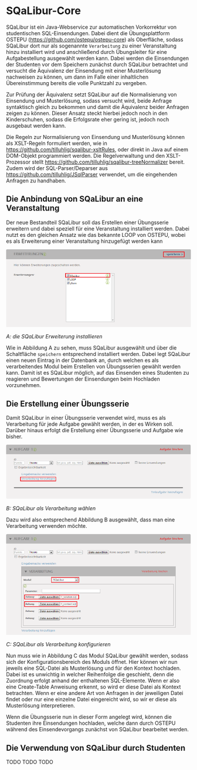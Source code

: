 # SQaLibur-Core

SQaLibur ist ein Java-Webservice zur automatischen Vorkorrektur von studentischen SQL-Einsendungen. Dabei dient die Übungsplattform OSTEPU (https://github.com/ostepu/ostepu-core) als Oberfläche, sodass SQaLibur dort nur als sogenannte ``Verarbeitung`` zu einer Veranstaltung hinzu installiert wird und anschließend durch Übungsleiter für eine Aufgabestellung ausgewählt werden kann. Dabei werden die Einsendungen der Studenten vor dem Speichern zunächst durch SQaLibur betrachtet und versucht die Äquivalenz der Einsendung mit einer Musterlösung nachweisen zu können, um dann im Falle einer inhaltlichen Übereinstimmung bereits die volle Punktzahl zu vergeben.

Zur Prüfung der Äquivalenz setzt SQaLibur auf die Normalisierung von Einsendung und Musterlösung, sodass versucht wird, beide Anfrage syntaktisch gleich zu bekommen und damit die Äquivalenz beider Anfragen zeigen zu können. Dieser Ansatz steckt hierbei jedoch noch in den Kinderschuhen, sodass die Erfolgsrate eher gering ist, jedoch noch ausgebaut werden kann.

Die Regeln zur Normalisierung von Einsendung und Musterlösung können als XSLT-Regeln formuliert werden, wie in https://github.com/tilluhlig/sqalibur-xsltRules, oder direkt in Java auf einem DOM-Objekt programmiert werden. Die Regelverwaltung und den XSLT-Prozessor stellt https://github.com/tilluhlig/sqalibur-treeNormalizer bereit. Zudem wird der SQL-Parser/Deparser aus https://github.com/tilluhlig/JSqlParser verwendet, um die eingehenden Anfragen zu handhaben.

## Die Anbindung von SQaLibur an eine Veranstaltung

Der neue Bestandteil SQaLibur soll das Erstellen einer Übungsserie erweitern und dabei speziell für eine Veranstaltung installiert werden. Dabei nutzt es den gleichen Ansatz wie das bekannte LOOP von OSTEPU, wobei es als Erweiterung einer Veranstaltung hinzugefügt werden kann 

![A: die SQaLibur Erweiterung installieren](images/ostepu-course/A.png)

*A: die SQaLibur Erweiterung installieren*

Wie in Abbildung A zu sehen, muss SQaLibur ausgewählt und über die Schaltfläche ``speichern`` entsprechend installiert werden. Dabei legt SQaLibur einen neuen Eintrag in der Datenbank an, durch welchen es als verarbeitendes Modul beim Erstellen von Übungsserien gewählt werden kann. Damit ist es SQaLibur möglich, auf das Einsenden eines Studenten zu reagieren und Bewertungen der Einsendungen beim Hochladen vorzunehmen.

## Die Erstellung einer Übungsserie

Damit SQaLibur in einer Übungsserie verwendet wird, muss es als Verarbeitung für jede Aufgabe gewählt werden, in der es Wirken soll.
Darüber hinaus erfolgt die Erstellung einer Übungsserie und Aufgabe wie bisher.

![B: SQaLibur als Verarbeitung wählen](images/ostepu-serieErstellen/A.png)

*B: SQaLibur als Verarbeitung wählen*

Dazu wird also entsprechend Abbildung B ausgewählt, dass man eine Verarbeitung verwenden möchte.

![C: SQaLibur als Verarbeitung konfigurieren](images/ostepu-serieErstellen/B.png)

*C: SQaLibur als Verarbeitung konfigurieren*

Nun muss wie in Abbildung C das Modul SQaLibur gewählt werden, sodass sich der Konfigurationsbereich des Moduls öffnet. Hier können wir nun jeweils eine SQL-Datei als Musterlösung und für den Kontext hochladen. Dabei ist es unwichtig in welcher Reihenfolge die geschieht, denn die Zuordnung erfolgt anhand der enthaltenen SQL-Elemente. Wenn er also eine Create-Table Anweisung erkennt, so wird er diese Datei als Kontext betrachten. Wenn er eine andere Art von Anfragen in der jeweiligen Datei findet oder nur eine einzelne Datei eingereicht wird, so wir er diese als Musterlösung interpretieren.

Wenn die Übungsserie nun in dieser Form angelegt wird, können die Studenten ihre Einsendungen hochladen, welche dann durch OSTEPU während des Einsendevorgangs zunächst von SQaLibur bearbeitet werden.

## Die Verwendung von SQaLibur durch Studenten
TODO TODO TODO
